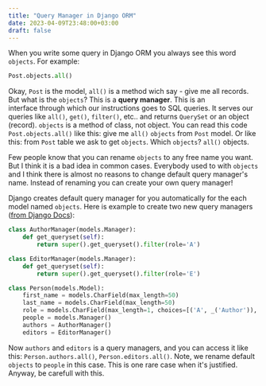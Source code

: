 ```yaml
---
title: "Query Manager in Django ORM"
date: 2023-04-09T23:48:00+03:00
draft: false
---
```


When you write some query in Django ORM you always see this word `objects`. For example:
```python
Post.objects.all()
```

Okay, `Post` is the model, `all()` is a method wich say - give me all records. But what is the `objects`? This is a **query manager**. This is an interface through which our instructions goes to SQL queries. It serves our queries like `all()`, `get()`, `filter()`, etc.. and returns `QuerySet` or an object (record). `objects` is a method of class, not object. You can read this code `Post.objects.all()` like this: give me `all()` `objects` from `Post` model. Or like this: from `Post` table we ask to get `objects`. Which `objects`? `all()` objects.

Few people know that you can rename `objects` to any free name you want. But I think it is a bad idea in common cases. Everybody used to with `objects` and I think there is almost no reasons to change default query manager's name. Instead of renaming you can create your own query manager!

Django creates default query manager for you automatically for the each model named `objects`. Here is example to create two new query managers ([from Django Docs](https://docs.djangoproject.com/en/3.2/topics/db/managers/#django.db.models.Manager)):
```python
class AuthorManager(models.Manager):
    def get_queryset(self):
        return super().get_queryset().filter(role='A')

class EditorManager(models.Manager):
    def get_queryset(self):
        return super().get_queryset().filter(role='E')

class Person(models.Model):
    first_name = models.CharField(max_length=50)
    last_name = models.CharField(max_length=50)
    role = models.CharField(max_length=1, choices=[('A', _('Author')), ('E', _('Editor'))])
    people = models.Manager()
    authors = AuthorManager()
    editors = EditorManager()
```

Now `authors` and `editors` is a query managers, and you can access it like this:
`Person.authors.all()`, `Person.editors.all()`.  Note, we rename default `objects` to `people` in this case. This is one rare case when it's justified. Anyway, be carefull with this.